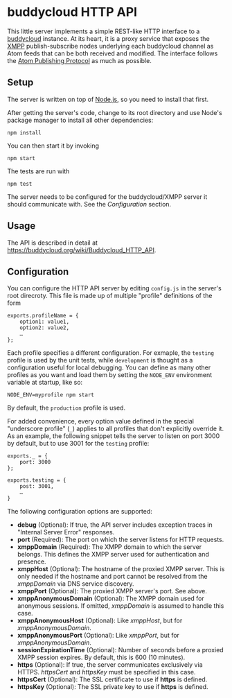 buddycloud HTTP API
===================

This little server implements a simple REST-like HTTP interface to a
[buddycloud][bc] instance. At its heart, it is a proxy service that
exposes the [XMPP][xmpp] publish-subscribe nodes underlying each buddycloud
channel as Atom feeds that can be both received and modified. The
interface follows the [Atom Publishing Protocol][atompub] as much
as possible.

[bc]: http://buddycloud.com/
[xmpp]: http://xmpp.org/
[atompub]: http://www.atomenabled.org/developers/protocol/

Setup
-----

The server is written on top of [Node.js](http://nodejs.org/), so you need
to install that first.

After getting the server's code, change to its root directory and use Node's
package manager to install all other dependencies:

    npm install

You can then start it by invoking

    npm start

The tests are run with

    npm test

The server needs to be configured for the buddycloud/XMPP server it should
communicate with. See the *Configuration* section.

Usage
-----

The API is described in detail at https://buddycloud.org/wiki/Buddycloud_HTTP_API.

Configuration
-------------

You can configure the HTTP API server by editing `config.js` in the server's
root direcroty. This file is made up of multiple "profile" definitions of
the form

    exports.profileName = {
        option1: value1,
        option2: value2,
        …
    };

Each profile specifies a different configuration. For exmaple, the `testing`
profile is used by the unit tests, while `development` is thought as a
configuration useful for local debugging. You can define as many other
profiles as you want and load them by setting the `NODE_ENV` environment
variable at startup, like so:

    NODE_ENV=myprofile npm start

By default, the `production` profile is used.

For added convenience, every option value defined in the special "underscore
profile" (`_`) applies to all profiles that don't explicitly override it.
As an example, the following snippet tells the server to listen on port
3000 by default, but to use 3001 for the `testing` profile:

    exports._ = {
        port: 3000
    };

    exports.testing = {
        post: 3001,
        …
    }

The following configuration options are supported:

- **debug** (Optional): If true, the API server includes exception traces in
  "Internal Server Error" responses.
- **port** (Required): The port on which the server listens for HTTP requests.
- **xmppDomain** (Required): The XMPP domain to which the server belongs. This
  defines the XMPP server used for authentication and presence.
- **xmppHost** (Optional): The hostname of the proxied XMPP server. This is
  only needed if the hostname and port cannot be resolved from the *xmppDomain*
  via DNS service discovery.
- **xmppPort** (Optional): The proxied XMPP server's port. See above.
- **xmppAnonymousDomain** (Optional): The XMPP domain used for anonymous
  sessions. If omitted, *xmppDomain* is assumed to handle this case.
- **xmppAnonymousHost** (Optional): Like *xmppHost*, but for
  *xmppAnonymousDomain*.
- **xmppAnonymousPort** (Optional): Like *xmppPort*, but for
  *xmppAnonymousDomain*.
- **sessionExpirationTime** (Optional): Number of seconds before a proxied
  XMPP session expires. By default, this is 600 (10 minutes).
- **https** (Optional): If true, the server communicates exclusively via
  HTTPS. *httpsCert* and *httpsKey* must be specified in this case.
- **httpsCert** (Optional): The SSL certificate to use if **https** is defined.
- **httpsKey** (Optional): The SSL private key to use if **https** is defined.
